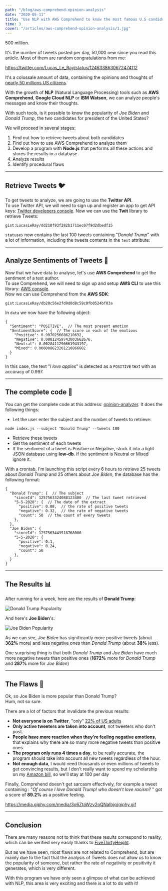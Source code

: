 ```yaml
---
path: "/blog/aws-comprehend-opinion-analysis"
date: "2020-05-11"
title: "Use NLP with AWS Comprehend to know the most famous U.S candidate"
time: 3
cover: "/articles/aws-comprehend-opinion-analysis/1.jpg"
---
```


500 million.

It's the number of tweets posted per day, 50,000 new since you read this article. Most of them are random congratulations from me:

https://twitter.com/Lucas_Le_Ray/status/1246338630672474112

It's a colossale amount of data, containing the opinions and thoughts of [nearly 50 millions US citizens](https://www.omnicoreagency.com/twitter-statistics/).

With the growth of **NLP** (Natural Language Processing) tools such as **AWS Comprehend**, **Google Cloud NLP** or **IBM Watson**, we can analyze people's messages and know their thoughts.

With such tools, is it possible to know the popularity of _Joe Biden_ and _Donald Trump_, the two candidates for president of the United States?

We will proceed in several stages:

1. Find out how to retrieve tweets about both candidates
2. Find out how to use AWS Comprehend to analyze them
3. Develop a program with **Node.js** that performs all these actions and stores the results in a database
4. Analyze results
5. Identify procedural flaws

---

## Retrieve Tweets 🐦

To get tweets to analyze, we are going to use the **Twitter API**.  
To use Twitter API, we will need to sign up and register an app to get API keys: [Twitter developers console](https://developer.twitter.com). Now we can use the **Twit** library to retrieve Tweets:

`gist:LucasLeRay/dd210f93f282b1711ec07f9d2dbedf15`

`statuses` now contains the last 100 tweets containing "_Donald Trump_" with a lot of information, including the tweets contents in the `text` attribute:

---

## Analyze Sentiments of Tweets 🧠

Now that we have data to analyse, let's use **AWS Comprehend** to get the sentiment of a text author.  
To use Comprehend, we will need to sign up and setup **AWS CLI** to use this library: [AWS console](https://aws.amazon.com).  
Now we can use Comprehend from the **AWS SDK**:

`gist:LucasLeRay/db20c56e2fd9d0d8c59c0fb0524bf03a`

In `data` we now have the following object:

```
{
  "Sentiment": "POSITIVE",  // The most present emotion
  "SentimentScore": {  // The score in each of the emotions
    "Positive": 0.9970256686210632,
    "Negative": 0.00012458743003662676,
    "Neutral": 0.0028411296661943197,
    "Mixed": 0.000008623201210866682
  }
}
```

In this case, the text "_I love apples_" is detected as a `POSITIVE` text with an accuracy of 0.997.

---

## The complete code 🚀

You can get the complete code at this address: [opinion-analyzer](https://github.com/LucasLeRay/opinion-analyzer). It does the following things:

- Let the user enter the subject and the number of tweets to retrieve:

```
node index.js --subject "Donald Trump" --tweets 100
```

- Retrieve these tweets
- Get the sentiment of each tweets
- If the sentiment of a tweet is Positive or Negative, stock it into a light JSON database using **low-db**. If the sentiment is Neutral or Mixed ignore it.

With a crontab, I'm launching this script every 6 hours to retrieve 25 tweets about _Donald Trump_ and 25 others about _Joe Biden_, the database has the following format:

```
{
  "Donald Trump": {  // The subject
    "sinceId": 1257563324088123400  // The last tweet retrieved
    "5-5-2020": {  // The date of the extract
      "positive": 0.08,  // the rate of positive tweets
      "negative": 0.32,  // the rate of negative tweets
      "count": 50  // the count of every tweets
    },
  },
  "Joe Biden": {
    "sinceId": 1257563449518768000
    "5-5-2020": {
      "positive": 0.1,
      "negative": 0.24,
      "count": 50
    },
  }
}
```

---

## The Results 📊

After running for a week, here are the results of **Donald Trump**:

![Donald Trump Popularity](/articles/aws-comprehend-opinion-analysis/2.png)

And here's **Joe Biden**'s:

![Joe Biden Popularity](/articles/aws-comprehend-opinion-analysis/3.png)

As we can see, _Joe Biden_ has significantly more positive tweets (about **362%** more) and less negative ones than _Donald Trump_ (about **38%** less).

One surprising thing is that both _Donald Trump_ and _Joe Biden_ have much more negative tweets than positive ones (**1672%** more for _Donald Trump_ and **287%** more for _Joe Biden_)

---

## The Flaws 😬

Ok, so Joe Biden is more popular than Donald Trump?  
Hum, not so sure.

There are a lot of factors that invalidate the previous results:

- **Not everyone is on Twitter**, "only" [22% of US adults](https://www.omnicoreagency.com/twitter-statistics/)
- **Only active tweeters are taken into account**, not tweeters who don't post.
- **People have more reaction when they're feeling negative emotions**, that explains why there are so many more negative tweets than positive ones.
- **The program only runs 4 times a day**, to be really accurate, the program should take into account all new tweets regardless of the hour.
- **Not enough data**, I would need thousands or even millions of tweets to get convincing results, but I don't really want to spend my scholarship on my [Amazon bill](https://aws.amazon.com/fr/comprehend/pricing/), so we'll stay at 100 per day

Finally, Comprehend doesn't get sarcasm effectively, for example a tweet containing : "_Of course I love Donald Trump! who doesn't love racism?_ " got a score of **89.2%** as a positive feeling.

https://media.giphy.com/media/3o6ZtaWzv2oQNaIbjq/giphy.gif

---

## Conclusion 

There are many reasons not to think that these results correspond to reality, which can be verified very easily thanks to [FiveThirtyHeight](https://projects.fivethirtyeight.com/trump-approval-ratings/).

But as we have seen, most flaws are not related to Comprehend, but are mainly due to the fact that the analysis of Tweets does not allow us to know the popularity of someone, but rather the rate of negativity or positivity it generates, which is very different.

With this program we have only seen a glimpse of what can be achieved with NLP, this area is very exciting and there is a lot to do with it!
